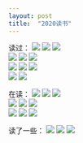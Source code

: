 ```yaml
---
layout: post
title:  "2020读书"
---
```


读过：
![](/images/2020-07-14-2020读书/rsg.jpg)
![](/images/2020-07-14-2020读书/charlottes_web.jpg)
![](/images/2020-07-14-2020读书/im.jpg)  
![](/images/2020-07-14-2020读书/tmotp.jpg)
![](/images/2020-07-14-2020读书/iv.jpg)
![](/images/2020-07-14-2020读书/scwdhbs.jpg)  
![](/images/2020-07-14-2020读书/scwdqbs.jpg)
![](/images/2020-07-14-2020读书/xxsj.jpg)
![](/images/2020-07-14-2020读书/smlz.jpg)  
![](/images/2020-07-14-2020读书/qfyydsy.jpg)
![](/images/2020-07-14-2020读书/shark.jpg)

在读：
![](/images/2020-07-14-2020读书/zzy.jpg)
![](/images/2020-07-14-2020读书/ap.jpg)
![](/images/2020-07-14-2020读书/vca.jpg)  
![](/images/2020-07-14-2020读书/cv.jpg)
![](/images/2020-07-14-2020读书/hpatoop.jpg)
![](/images/2020-07-14-2020读书/pll.jpg)  
![](/images/2020-07-14-2020读书/hooman.jpg)
![](/images/2020-07-14-2020读书/listen.jpg)
![](/images/2020-07-14-2020读书/tsfmc.jpg)  



读了一些：
![](/images/2020-07-14-2020读书/bzbkylb.jpg)
![](/images/2020-07-14-2020读书/ygnrdzz.jpg)
![](/images/2020-07-14-2020读书/pa.jpg)  

